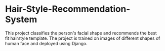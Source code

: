 # Hair-Style-Recommendation-System
This project classifies the person's facial shape and recommends the best fit hairstyle template.
The project is trained on images of different shapes of human face and deployed using Django.
